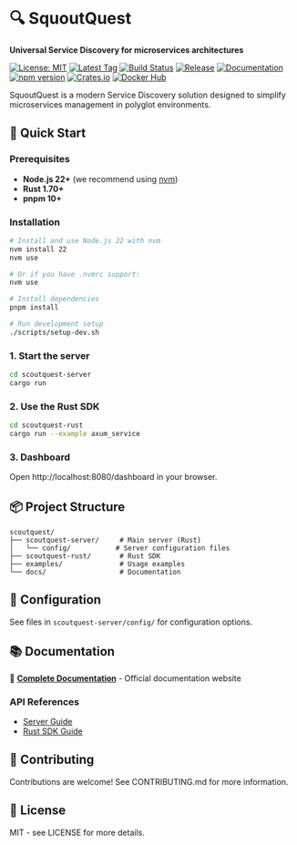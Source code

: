 # 🔍 SquoutQuest

**Universal Service Discovery for microservices architectures**

[![License: MIT](https://img.shields.io/badge/License-MIT-yellow.svg)](https://opensource.org/licenses/MIT)
[![Latest Tag](https://img.shields.io/github/v/tag/RomainDECOSTER/scoutquest?label=version)](https://github.com/RomainDECOSTER/scoutquest/tags)
[![Build Status](https://github.com/RomainDECOSTER/scoutquest/workflows/CI/badge.svg)](https://github.com/RomainDECOSTER/scoutquest/actions)
[![Release](https://github.com/RomainDECOSTER/scoutquest/workflows/Release/badge.svg)](https://github.com/RomainDECOSTER/scoutquest/actions)
[![Documentation](https://img.shields.io/badge/docs-GitHub%20Pages-blue.svg)](https://romaindecoster.github.io/scoutquest/)
[![npm version](https://badge.fury.io/js/@scoutquest%2Fsdk.svg)](https://badge.fury.io/js/@scoutquest%2Fsdk)
[![Crates.io](https://img.shields.io/crates/v/scoutquest-rust.svg)](https://crates.io/crates/scoutquest-rust)
[![Docker Hub](https://img.shields.io/docker/v/scoutquest/server?label=docker)](https://hub.docker.com/r/scoutquest/server)

SquoutQuest is a modern Service Discovery solution designed to simplify microservices management in polyglot environments.

## 🚀 Quick Start

### Prerequisites

- **Node.js 22+** (we recommend using [nvm](https://github.com/nvm-sh/nvm))
- **Rust 1.70+**
- **pnpm 10+**

### Installation

```bash
# Install and use Node.js 22 with nvm
nvm install 22
nvm use

# Or if you have .nvmrc support:
nvm use

# Install dependencies
pnpm install

# Run development setup
./scripts/setup-dev.sh
```

### 1. Start the server

```bash
cd scoutquest-server
cargo run
```

### 2. Use the Rust SDK

```bash
cd scoutquest-rust
cargo run --example axum_service
```

### 3. Dashboard

Open http://localhost:8080/dashboard in your browser.

## 📦 Project Structure

```
scoutquest/
├── scoutquest-server/     # Main server (Rust)
│   └── config/           # Server configuration files
├── scoutquest-rust/       # Rust SDK
├── examples/              # Usage examples
└── docs/                  # Documentation
```

## 🔧 Configuration

See files in `scoutquest-server/config/` for configuration options.

## 📚 Documentation

📖 **[Complete Documentation](https://romaindecoster.github.io/scoutquest/)** - Official documentation website

### API References

- [Server Guide](scoutquest-server/README.md)
- [Rust SDK Guide](scoutquest-rust/README.md)

## 🤝 Contributing

Contributions are welcome! See CONTRIBUTING.md for more information.

## 📄 License

MIT - see LICENSE for more details.
